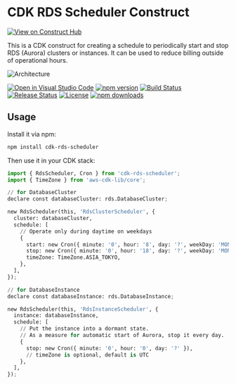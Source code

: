 # CDK RDS Scheduler Construct

[![View on Construct Hub](https://constructs.dev/badge?package=cdk-rds-scheduler)](https://constructs.dev/packages/cdk-rds-scheduler)

This is a CDK construct for creating a schedule to periodically start and stop RDS (Aurora) clusters or instances.
It can be used to reduce billing outside of operational hours.

![Architecture](./image/architecture.png)

[![Open in Visual Studio Code](https://img.shields.io/static/v1?logo=visualstudiocode&label=&message=Open%20in%20Visual%20Studio%20Code&labelColor=2c2c32&color=007acc&logoColor=007acc)](https://open.vscode.dev/badmintoncryer/cdk-rds-scheduler)
[![npm version](https://badge.fury.io/js/cdk-rds-scheduler.svg)](https://badge.fury.io/js/cdk-rds-scheduler)
[![Build Status](https://github.com/badmintoncryer/cdk-rds-scheduler/actions/workflows/build.yml/badge.svg)](https://github.com/badmintoncryer/cdk-rds-scheduler/actions/workflows/build.yml)
[![Release Status](https://github.com/badmintoncryer/cdk-rds-scheduler/actions/workflows/release.yml/badge.svg)](https://github.com/badmintoncryer/cdk-rds-scheduler/actions/workflows/release.yml)
[![License](https://img.shields.io/badge/License-Apache%202.0-blue.svg)](https://opensource.org/licenses/Apache-2.0)
[![npm downloads](https://img.shields.io/npm/dm/cdk-rds-scheduler.svg?style=flat)](https://www.npmjs.com/package/cdk-rds-scheduler)

## Usage

Install it via npm:

```bash
npm install cdk-rds-scheduler
```

Then use it in your CDK stack:

```python
import { RdsScheduler, Cron } from 'cdk-rds-scheduler';
import { TimeZone } from 'aws-cdk-lib/core';

// for DatabaseCluster
declare const databaseCluster: rds.DatabaseCluster;

new RdsScheduler(this, 'RdsClusterScheduler', {
  cluster: databaseCluster,
  schedule: [
    // Operate only during daytime on weekdays
    {
      start: new Cron({ minute: '0', hour: '8', day: '?', weekDay: 'MON-FRI' }),
      stop: new Cron({ minute: '0', hour: '18', day: '?', weekDay: 'MON-FRI' }),
      timeZone: TimeZone.ASIA_TOKYO,
    },
  ],
});

// for DatabaseInstance
declare const databaseInstance: rds.DatabaseInstance;

new RdsScheduler(this, 'RdsInstanceScheduler', {
  instance: databaseInstance,
  schedule: [
    // Put the instance into a dormant state.
    // As a measure for automatic start of Aurora, stop it every day.
    {
      stop: new Cron({ minute: '0', hour: '0', day: '?' }),
      // timeZone is optional, default is UTC
    },
  ],
});
```
